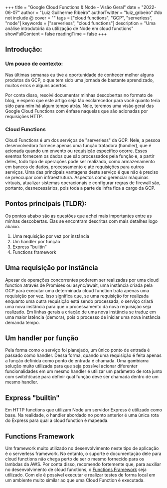 +++
title = "Google Cloud Functions & Node - Visão Geral"
date = "2022-06-07"
author = "Luiz Guilherme Ribeiro"
authorTwitter = "luiz_gribeiro" #do not include @
cover = ""
tags = ["cloud functions", "GCP", "serverless", "node"]
keywords = ["serverless", "cloud functions"]
description = "Uma análise introdutória da utilização de Node em cloud functions"
showFullContent = false
readingTime = false
+++

## Introdução:

### Um pouco de contexto:

Nas últimas semanas eu tive a oportunidade de conhecer melhor alguns produtos da GCP, o que tem sido uma jornada de bastante aprendizado,
muitos erros e alguns acertos.

Por conta disso, resolvi documentar minhas descobertas no formato de blog, e espero que este artigo seja tão esclarecedor para você quanto teria sido para mim há algum tempo atrás.
Nele, teremos uma visão geral das Google Cloud Functions com ênfase naquelas que são acionadas por requisições HTTP.

### Cloud Functions

Cloud Functions é um dos serviços de "serverless" da GCP. Nele, a pessoa desenvolvedora fornece apenas uma função tratadora (handler), que é acionada quando um envento ou requisição específico ocorre. Esses eventos fornecem os dados que são processados pela função e, a partir deles, todo tipo de operações pode ser realizado, como armazenamento em bancos de dados, processamento e até requisições para outros serviços.
Uma das principais vantagens deste serviço é que não é preciso se preocupar com infraestrutura. Aspectos como gerenciar máquinas virtuais, atualizar sistemas operacionais e configurar regras de firewall são, portanto, desnecessários, pois toda a parte de infra fica a cargo da GCP.

## Pontos principais (TLDR):

Os pontos abaixo são as questões que achei mais importantes entre as minhas descobertas.
Elas se encontram descritas com mais detalhes logo abaixo.

1. Uma requisição por vez por instância
2. Um handler por função
3. Express "builtin"
4. Functions framework

## Uma requisição por instância

Apesar de operações concorrentes poderem ser realizadas por uma cloud function através de Promises ou async/await, uma instância criada pela GCP para executar uma determinada cloud function trata apenas uma requisição por vez. Isso significa que, se uma requisição for realizada enquanto uma outra requisição está sendo processada, o serviço criará uma nova instância para que o processamento da nova requisição seja realizado. Em linhas gerais a criação de uma nova instância se traduz em uma maior latência (demora), pois o processo de iniciar uma nova instância demanda tempo.

## Um handler por função

Pela forma como o serviço foi planejado, um único ponto de entrada é passado como handler. Dessa forma, quando uma requisição é feita apenas a função definida como ponto de entrada é chamada. Uma ~~gambiarra~~ solução muito utilizada para que seja possível acionar diferenter funcionalidades em um mesmo handler é utilizar um parâmetro de rota junto com switch/case para definir qual função deve ser chamada dentro de um mesmo handler.

## Express "builtin"

Em HTTP functions que utilizam Node um servidor Express é utilizado como base. Na realidade, o handler abordado no ponto anterior é uma única rota do Express para qual a cloud function é mapeada.

## Functions Framework

Um framework muito utilizado no desenvolvimento neste tipo de aplicação é o serverless framework. No entanto, o suporte e documentação dele para cloud functions não chega perto de ser o mesmo fornecido para os lambdas da AWS.
Por conta disso, recomendo fortemente que, para auxiliar no desenvolvimento de cloud functions, o [Functions Framework](https://cloud.google.com/functions/docs/functions-framework) seja utilizado. Com ele é possível executar e realizar testes de forma local em um ambiente muito similar ao que uma Cloud Function é executada.
